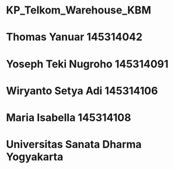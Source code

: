 # KP_Telkom_Warehouse_KBM
# Thomas Yanuar 145314042
# Yoseph Teki Nugroho 145314091
# Wiryanto Setya Adi 145314106
# Maria Isabella 145314108
# Universitas Sanata Dharma Yogyakarta
